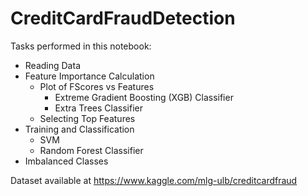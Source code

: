 # CreditCardFraudDetection


Tasks performed in this notebook:
* Reading Data
* Feature Importance Calculation
    * Plot of FScores vs Features
        * Extreme Gradient Boosting (XGB) Classifier
        * Extra Trees Classifier
    * Selecting Top Features
* Training and Classification
    * SVM
    * Random Forest Classifier
* Imbalanced Classes


Dataset available at https://www.kaggle.com/mlg-ulb/creditcardfraud
